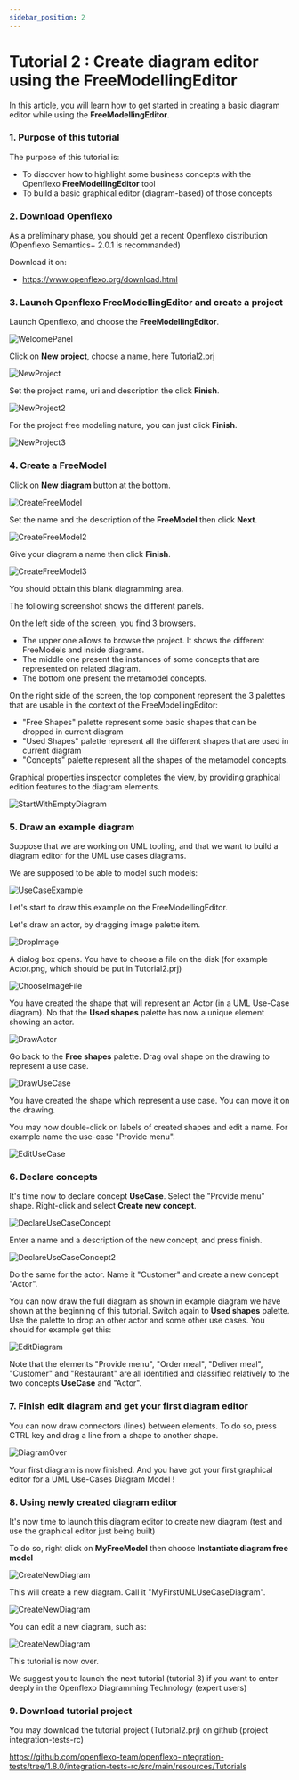 ```yaml
---
sidebar_position: 2
---
```


# Tutorial 2 : Create diagram editor using the FreeModellingEditor

In this article, you will learn how to get started in creating a basic diagram editor while using the __FreeModellingEditor__.

### 1. Purpose of this tutorial

The purpose of this tutorial is:

* To discover how to highlight some business concepts with the Openflexo __FreeModellingEditor__ tool
* To build a basic graphical editor (diagram-based) of those concepts

### 2. Download Openflexo

As a preliminary phase, you should get a recent Openflexo distribution (Openflexo Semantics+ 2.0.1 is recommanded)

Download it on:

* https://www.openflexo.org/download.html

### 3. Launch Openflexo FreeModellingEditor and create a project

Launch Openflexo, and choose the __FreeModellingEditor__.

![WelcomePanel](/images/tutorials/Tutorial2-CreateDiagramEditorUsingFreeModellingEditor/2.0.1/1-WelcomePanel.png)

Click on __New project__, choose a name, here Tutorial2.prj

![NewProject](/images/tutorials/Tutorial2-CreateDiagramEditorUsingFreeModellingEditor/2.0.1/1.1-NewProject.png)

Set the project name, uri and description the click __Finish__.

![NewProject2](/images/tutorials/Tutorial2-CreateDiagramEditorUsingFreeModellingEditor/2.0.1/1.2-NewProject.png)

For the project free modeling nature, you can just click __Finish__.

![NewProject3](/images/tutorials/Tutorial2-CreateDiagramEditorUsingFreeModellingEditor/2.0.1/1.3-NewProject.png)

### 4. Create a FreeModel

Click on __New diagram__ button at the bottom.

![CreateFreeModel](/images/tutorials/Tutorial2-CreateDiagramEditorUsingFreeModellingEditor/2.0.1/2-CreateFreeModel.png)

Set the name and the description of the __FreeModel__ then click __Next__.

![CreateFreeModel2](/images/tutorials/Tutorial2-CreateDiagramEditorUsingFreeModellingEditor/2.0.1/2.1-CreateFreeModel.png)

Give your diagram a name then click __Finish__.

![CreateFreeModel3](/images/tutorials/Tutorial2-CreateDiagramEditorUsingFreeModellingEditor/2.0.1/2.2-CreateFreeModel.png)

You should obtain this blank diagramming area.

The following screenshot shows the different panels.

On the left side of the screen, you find 3 browsers.

* The upper one allows to browse the project. It shows the different FreeModels and inside diagrams.
* The middle one present the instances of some concepts that are represented on related diagram.
* The bottom one present the metamodel concepts.

On the right side of the screen, the top component represent the 3 palettes that are usable in the context of the FreeModellingEditor:

* "Free Shapes" palette represent some basic shapes that can be dropped in current diagram
* "Used Shapes" palette represent all the different shapes that are used in current diagram
* "Concepts" palette represent all the shapes of the metamodel concepts.

Graphical properties inspector completes the view, by providing graphical edition features to the diagram elements.

![StartWithEmptyDiagram](/images/tutorials/Tutorial2-CreateDiagramEditorUsingFreeModellingEditor/2.0.1/4-StartWithEmptyDiagram.png)

### 5. Draw an example diagram

Suppose that we are working on UML tooling, and that we want to build a diagram editor for the UML use cases diagrams.

We are supposed to be able to model such models:

![UseCaseExample](/images/tutorials/Tutorial2-CreateDiagramEditorUsingFreeModellingEditor/UseCaseExample.jpg)

Let's start to draw this example on the FreeModellingEditor.

Let's draw an actor, by dragging image palette item.

![DropImage](/images/tutorials/Tutorial2-CreateDiagramEditorUsingFreeModellingEditor/2.0.1/5-DropImage.png)

A dialog box opens. You have to choose a file on the disk (for example Actor.png, which should be put in Tutorial2.prj)

![ChooseImageFile](/images/tutorials/Tutorial2-CreateDiagramEditorUsingFreeModellingEditor/2.0.1/6-ChooseImageFile.png)

You have created the shape that will represent an Actor (in a UML Use-Case diagram).
No that the __Used shapes__ palette has now a unique element showing an actor.

![DrawActor](/images/tutorials/Tutorial2-CreateDiagramEditorUsingFreeModellingEditor/2.0.1/7-DrawActor.png)

Go back to the __Free shapes__ palette.
Drag oval shape on the drawing to represent a use case.

![DrawUseCase](/images/tutorials/Tutorial2-CreateDiagramEditorUsingFreeModellingEditor/2.0.1/8-DrawUseCase.png)

You have created the shape which represent a use case. You can move it on the drawing.

You may now double-click on labels of created shapes and edit a name. For example name the use-case "Provide menu".

![EditUseCase](/images/tutorials/Tutorial2-CreateDiagramEditorUsingFreeModellingEditor/2.0.1/9-EditUseCase.png)

### 6. Declare concepts

It's time now to declare concept __UseCase__. 
Select the "Provide menu" shape. Right-click and select __Create new concept__.

![DeclareUseCaseConcept](/images/tutorials/Tutorial2-CreateDiagramEditorUsingFreeModellingEditor/2.0.1/10-DeclareUseCaseConcept.png)

Enter a name and a description of the new concept, and press finish.

![DeclareUseCaseConcept2](/images/tutorials/Tutorial2-CreateDiagramEditorUsingFreeModellingEditor/2.0.1/10.1-DeclareUseCaseConcept.png)

Do the same for the actor. Name it "Customer" and create a new concept "Actor".

You can now draw the full diagram as shown in example diagram we have shown at the beginning of this tutorial.
Switch again to __Used shapes__ palette.
Use the palette to drop an other actor and some other use cases.
You should for example get this:

![EditDiagram](/images/tutorials/Tutorial2-CreateDiagramEditorUsingFreeModellingEditor/2.0.1/11-EditDiagram.png)

Note that the elements "Provide menu", "Order meal", "Deliver meal", "Customer" and "Restaurant" are all identified and classified relatively to the two concepts __UseCase__ and "Actor".

### 7. Finish edit diagram and get your first diagram editor

You can now draw connectors (lines) between elements.
To do so, press CTRL key and drag a line from a shape to another shape.

![DiagramOver](/images/tutorials/Tutorial2-CreateDiagramEditorUsingFreeModellingEditor/2.0.1/12-DiagramOver.png)

Your first diagram is now finished. And you have got your first graphical editor for a UML Use-Cases Diagram Model !

### 8. Using newly created diagram editor

It's now time to launch this diagram editor to create new diagram (test and use the graphical editor just being built)

To do so, right click on __MyFreeModel__ then choose __Instantiate diagram free model__

![CreateNewDiagram](/images/tutorials/Tutorial2-CreateDiagramEditorUsingFreeModellingEditor/2.0.1/13-CreateNewDiagram.png)

This will create a new diagram. Call it "MyFirstUMLUseCaseDiagram".

![CreateNewDiagram](/images/tutorials/Tutorial2-CreateDiagramEditorUsingFreeModellingEditor/2.0.1/13.2-CreateNewDiagram.png)

You can edit a new diagram, such as:

![CreateNewDiagram](/images/tutorials/Tutorial2-CreateDiagramEditorUsingFreeModellingEditor/2.0.1/13.3-CreateNewDiagram.png)

This tutorial is now over.

We suggest you to launch the next tutorial (tutorial 3) if you want to enter deeply in the Openflexo Diagramming Technology (expert users)

### 9. Download tutorial project

You may download the tutorial project (Tutorial2.prj) on github (project integration-tests-rc)

https://github.com/openflexo-team/openflexo-integration-tests/tree/1.8.0/integration-tests-rc/src/main/resources/Tutorials



